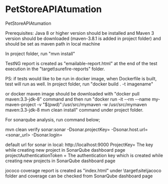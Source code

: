 # PetStoreAPIAtumation
PetStoreAPIAtumation

Prerequisites: 
Java 8 or higher version should be installed and 
Maven 3 version should be downloaded (maven-3.8.1 is added in project folder) and should be set as maven path in local machine

In project folder, run "mvn install"

TestNG report is created as "emailable-report.html" at the end of the test execution in the "target\surefire-reports" folder. 

PS: if tests would like to be run in docker image, when Dockerfile is built, test will run as well. 
In project folder, run "docker build . -t imagename" 

or docker maven image should be downloaded with "docker pull maven:3.3-jdk-8" command and then run "docker run -it --rm --name my-maven-project -v "$(pwd)":/usr/src/mymaven -w /usr/src/mymaven maven:3.3-jdk-8 mvn clean install" command under project folder.

For sonarqube analysis, run command below;

mvn clean verify sonar:sonar  -Dsonar.projectKey=<ProjectKey>   -Dsonar.host.url=<sonar_url>   -Dsonar.login=<projectAuthenticationToken>

default url for sonar in local: http://localhost:9000
ProjectKey= The key while creating new project in SonarQube dashboard page
projectAuthenticationToken = The authentication key which is created while creating new projects in SonarQube dashboard page

jococo coverage report is created as "index.html" under <ProjectFolder>\target\site\jacoco folder and coverage can be 
checked from SonarQube dashboard page

